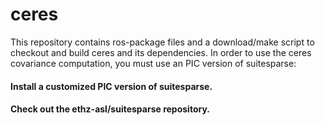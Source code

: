 ceres
=====

This repository contains ros-package files and a download/make script to checkout and build ceres and its dependencies.
In order to use the ceres covariance computation, you must use an PIC version of suitesparse:

#### Install a customized PIC version of suitesparse.
#### Check out the ethz-asl/suitesparse repository.

